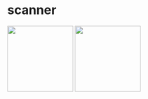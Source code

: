 # scanner

<img src="https://user-images.githubusercontent.com/93403100/223743798-17ff4a56-9299-42f2-8798-7b2c71064c74.jpg" width="150"/> <img src="https://user-images.githubusercontent.com/93403100/223744098-4160a856-276e-4c80-bfc6-4515e9703ec7.jpg" width="150"/>
